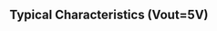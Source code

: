 ## Typical Characteristics (Vout=5V)

<rk-img
  src="/assets/images/datasheet/rak9003-poe-hat/noise-fig-1.png"
  width="75%"
  figure-number="1"
  caption="Noise VIN = 42V, IO = 5A, 5~20MHz Bandwidth"
/>

<rk-img
  src="/assets/images/datasheet/rak9003-poe-hat/transient-response-fig-2.png"
  width="75%"
  figure-number="2"
  caption="Transient Response, VIN = 42V IO = 50% ~ 100% ~ 50%"
/>

<rk-img
  src="/assets/images/datasheet/rak9003-poe-hat/noise-fig-3.png"
  width="75%"
  figure-number="3"
  caption="Noise VIN = 48V, IO = 5A, 5~20MHz Bandwidth"
/>

<rk-img
  src="/assets/images/datasheet/rak9003-poe-hat/transient-response-fig-4.png"
  width="75%"
  figure-number="4"
  caption="Transient Response, VIN = 48V, IO = 50% ~ 100% ~ 50%"
/>

<rk-img
  src="/assets/images/datasheet/rak9003-poe-hat/noise-fig-5.png"
  width="75%"
  figure-number="5"
  caption="Noise VIN = 57V, IO = 5A, 5~20MHz Bandwidth"
/>

<rk-img
  src="/assets/images/datasheet/rak9003-poe-hat/transient-response-fig-6.png"
  width="75%"
  figure-number="6"
  caption="Transient Response VIN = 57V, IO = 50% ~ 100% ~ 50%"
/>

<rk-img
  src="/assets/images/datasheet/rak9003-poe-hat/power-down-fig-7.png"
  width="75%"
  figure-number="7"
  caption="Power Down VIN = 42V, C1: Output Voltage, C2: PSE Out, C3: Input Current, ILoad = 100% IO max"
/>

<rk-img
  src="/assets/images/datasheet/rak9003-poe-hat/short-circuit-output-fig-8.png"
  width="75%"
  figure-number="8"
  caption="Short-Circuit Output, VIN = 42V"
/>

<rk-img
  src="/assets/images/datasheet/rak9003-poe-hat/power-down-fig-9.png"
  width="75%"
  figure-number="9"
  caption="Power Down VIN = 48V, C1: Output Voltage, C2: PSE Out, C3: Input Current, ILoad = 100% IO max"
/>

<rk-img
  src="/assets/images/datasheet/rak9003-poe-hat/short-circuit-output-fig-10.png"
  width="75%"
  figure-number="10"
  caption="Short-Circuit Output, VIN = 48V"
/>

<rk-img
  src="/assets/images/datasheet/rak9003-poe-hat/power-down-fig-11.png"
  width="75%"
  figure-number="11"
  caption="Power Down, VIN = 57V, C1: Output Voltage, C2: PSE Out, C3: Input Current, ILoad = 100% IO max"
/>

<rk-img
  src="/assets/images/datasheet/rak9003-poe-hat/short-circuit-output-fig-12.png"
  width="75%"
  figure-number="12"
  caption="Short-Circuit Output VIN = 57V"
/>

<rk-img
  src="/assets/images/datasheet/rak9003-poe-hat/efficiency.png"
  width="75%"
  figure-number="13"
  caption="Efficiency"
/>

<rk-img
  src="/assets/images/datasheet/rak9003-poe-hat/power-dissipation.png"
  width="75%"
  figure-number="14"
  caption="Power Dissipation"
/>

<rk-img
  src="/assets/images/datasheet/rak9003-poe-hat/startup-form-fig-15.png"
  width="75%"
  figure-number="15"
  caption="Startup form 56V 802.3at PSE, C1: Output Voltage, C2: PSE Out, C3: Input Current, ILoad = 100% IO max"
/>

<rk-img
  src="/assets/images/datasheet/rak9003-poe-hat/derating-curve.png"
  width="75%"
  figure-number="16"
  caption="Derating Curve"
/>

